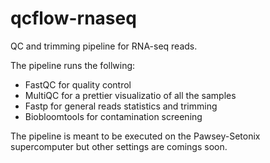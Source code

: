 # qcflow-rnaseq

QC and trimming pipeline for RNA-seq reads.     

The pipeline runs the follwing:       
* FastQC for quality control
* MultiQC for a prettier visualizatio of all the samples
* Fastp for general reads statistics and trimming
* Biobloomtools for contamination screening

The pipeline is meant to be executed on the Pawsey-Setonix supercomputer but other settings are comings soon. 


